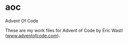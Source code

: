 # aoc
Advent Of Code

These are my work files for Advent of Code by Eric Wastl (www.adventofcode.com).
